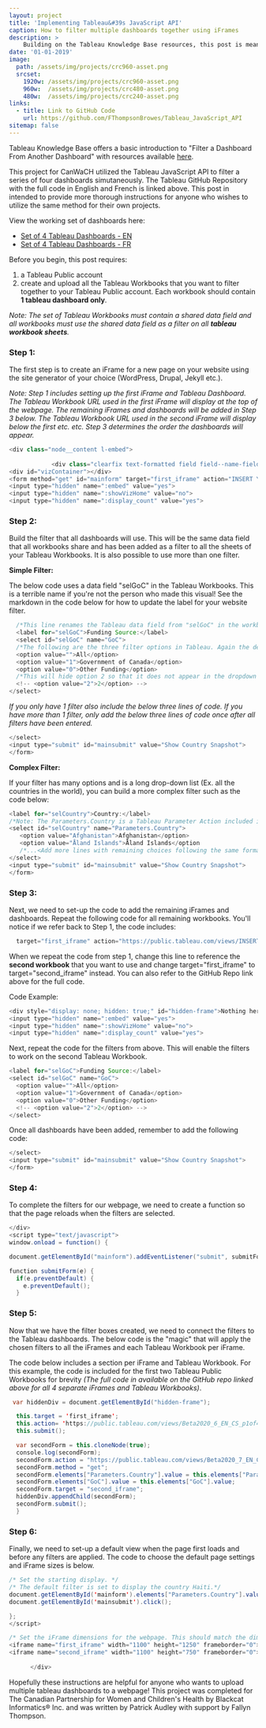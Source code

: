 ```yaml
---
layout: project
title: 'Implementing Tableau&#39s JavaScript API'
caption: How to filter multiple dashboards together using iFrames
description: > 
    Building on the Tableau Knowledge Base resources, this post is meant to provide detailed instructions and the code required to implement Tableau's JavaScript API and filter multiple dashboards simutaneously on your personal or company website. 
date: '01-01-2019'
image: 
  path: /assets/img/projects/crc960-asset.png
  srcset: 
    1920w: /assets/img/projects/crc960-asset.png
    960w:  /assets/img/projects/crc480-asset.png
    480w:  /assets/img/projects/crc240-asset.png
links:
  - title: Link to GitHub Code
    url: https://github.com/FThompsonBrowes/Tableau_JavaScript_API
sitemap: false
---
```


Tableau Knowledge Base offers a basic introduction to "Filter a Dashboard From Another Dashboard" with resources available <a href="https://kb.tableau.com/articles/howto/filtering-a-dashboard-using-action-filters-passed-from-another-dashboard" target="_blank">here</a>.

This project for CanWaCH utilized the Tableau JavaScript API to filter a series of four dashboards simutaneously. The Tableau GitHub Repository with the full code in English and French is linked above. This post in intended to provide more thorough instructions for anyone who wishes to utilize the same method for their own projects. 
  
View the working set of dashboards here: 
  
  * <a href="http://insertlink" target="_blank">Set of 4 Tableau Dashboards - EN</a>
  * <a href="http://insertlink" target="_blank">Set of 4 Tableau Dashboards - FR</a>

Before you begin, this post requires: 

  1. a Tableau Public account
  2. create and upload all the Tableau Workbooks that you want to filter together to your Tableau Public account. Each workbook should contain **1 tableau dashboard only**. 

*Note: The set of Tableau Workbooks must contain a shared data field and all workbooks must use the shared data field as a filter on all **tableau workbook sheets**.*

### Step 1: 
The first step is to create an iFrame for a new page on your website using the site generator of your choice (WordPress, Drupal, Jekyll etc.). 

*Note: Step 1 includes setting up the first iFrame and Tableau Dashboard. The Tableau Workbook URL used in the first iFrame will display at the top of the webpage. The remaining iFrames and dashboards will be added in Step 3 below. The Tableau Workbook URL used in the second iFrame will display below the first etc. etc. Step 3 determines the order the dashboards will appear.*

```java
<div class="node__content l-embed">
        
            <div class="clearfix text-formatted field field--name-field-embed-code field--type-text-long field--label-hidden field__item"><script src="https://public.tableau.com/javascripts/api/tableau-2.min.js"></script><script src="https://public.tableau.com/javascripts/api/tableau-2.6.0.min.js"></script>
<div id="vizContainer"></div>
<form method="get" id="mainform" target="first_iframe" action="INSERT YOUR FIRST TABLEAU WORKBOOK URL HERE">
<input type="hidden" name=":embed" value="yes">
<input type="hidden" name=":showVizHome" value="no">
<input type="hidden" name=":display_count" value="yes">
```

### Step 2: 
Build the filter that all dashboards will use. This will be the same data field that all workbooks share and has been added as a filter to all the sheets of your Tableau Workbooks. It is also possible to use more than one filter. 

**Simple Filter:**

The below code uses a data field "selGoC" in the Tableau Workbooks. This is a terrible name if you're not the person who made this visual! See the markdown in the code below for how to update the label for your website filter. 

```java
  /*This line renames the Tableau data field from "selGoC" in the workbook to use "Funding Source" as the name of the filter on the website.*/
  <label for="selGoC">Funding Source:</label> 
  <select id="selGoC" name="GoC"> 
  /*The following are the three filter options in Tableau. Again the default options in the Tableau workbook of "All, 0, 1" are not helpful to the reader. This renames all the defaults to useful labels in the filter drop-down that will appear on the website.*/
  <option value="">All</option>
  <option value="1">Government of Canada</option>
  <option value="0">Other Funding</option>
  /*This will hide option 2 so that it does not appear in the dropdown filter on the website for improved UX.*/
  <!-- <option value="2">2</option> --> 
</select>
```

*If you only have 1 filter also include the below three lines of code. If you have more than 1 filter, only add the below three lines of code once after all filters have been entered.* 

```java
</select>
<input type="submit" id="mainsubmit" value="Show Country Snapshot">
</form>
```

**Complex Filter:** 

If your filter has many options and is a long drop-down list (Ex. all the countries in the world), you can build a more complex filter such as the code below: 

```java
<label for="selCountry">Country:</label>
/*Note: The Parameters.Country is a Tableau Parameter Action included in the Workbooks and Dashboards!*/
<select id="selCountry" name="Parameters.Country"> 
   <option value="Afghanistan">Afghanistan</option>
   <option value="Åland Islands">Åland Islands</option
   /*...<Add more lines with remaining choices following the same format as above>*/
</select>
<input type="submit" id="mainsubmit" value="Show Country Snapshot">
</form>
```

### Step 3: 
Next, we need to set-up the code to add the remaining iFrames and dashboards. Repeat the following code for all remaining workbooks. You'll notice if we refer back to Step 1, the code includes: 

```java
  target="first_iframe" action="https://public.tableau.com/views/INSERT YOUR FIRST TABLEAU WORKBOOK URL HERE""> 
```

When we repeat the code from step 1, change this line to reference the **second workbook** that you want to use and change target="first_iframe" to target="second_iframe" instead. You can also refer to the GitHub Repo link above for the full code. 

Code Example: 

```java
<div style="display: none; hidden: true;" id="hidden-frame">Nothing here...<form method="get" id="mainform" target="second_iframe" action="https://public.tableau.com/views/INSERT YOUR SECOND TABLEAU WORKBOOK URL HERE">
<input type="hidden" name=":embed" value="yes">
<input type="hidden" name=":showVizHome" value="no">
<input type="hidden" name=":display_count" value="yes">
```

Next, repeat the code for the filters from above. This will enable the filters to work on the second Tableau Workbook. 

```java
<label for="selGoC">Funding Source:</label>
<select id="selGoC" name="GoC">
  <option value="">All</option>
  <option value="1">Government of Canada</option>
  <option value="0">Other Funding</option>
  <!-- <option value="2">2</option> -->
</select>
```

Once all dashboards have been added, remember to add the following code:

```java
</select>
<input type="submit" id="mainsubmit" value="Show Country Snapshot">
</form>
```

### Step 4: 
To complete the filters for our webpage, we need to create a function so that the page reloads when the filters are selected.

```java
</div>
<script type="text/javascript">
window.onload = function() {

document.getElementById("mainform").addEventListener("submit", submitForm);

function submitForm(e) {
  if(e.preventDefault) {
    e.preventDefault();
  }
```

### Step 5:
Now that we have the filter boxes created, we need to connect the filters to the Tableau dashboards. The below code is the "magic" that will apply the chosen filters to all the iFrames and each Tableau Workbook per iFrame. 

The code below includes a section per iFrame and Tableau Workbook. For this example, the code is included for the first two Tableau Public Workbooks for brevity *(The full code in available on the GitHub repo linked above for all 4 separate iFrames and Tableau Workbooks)*. 

```java
 var hiddenDiv = document.getElementById("hidden-frame");

  this.target = 'first_iframe';
  this.action= 'https://public.tableau.com/views/Beta2020_6_EN_CS_p1of4_V2_16886160818890/CountrySnapshot';
  this.submit();

  var secondForm = this.cloneNode(true);
  console.log(secondForm);
  secondForm.action = "https://public.tableau.com/views/Beta2020_7_EN_CS_p2of4_V1_NewRep_Org/CountrySnapshot";
  secondForm.method = "get";
  secondForm.elements["Parameters.Country"].value = this.elements["Parameters.Country"].value;
  secondForm.elements["GoC"].value = this.elements["GoC"].value;
  secondForm.target = "second_iframe";
  hiddenDiv.appendChild(secondForm);
  secondForm.submit();
  }
```

### Step 6: 
Finally, we need to set-up a default view when the page first loads and before any filters are applied. The code to choose the default page settings and iFrame sizes is below. 

```java
/* Set the starting display. */
/* The default filter is set to display the country Haiti.*/
document.getElementById('mainform').elements["Parameters.Country"].value = "Haiti";  
document.getElementById('mainsubmit').click();

};
</script>

/* Set the iFrame dimensions for the webpage. This should match the dimensions of the Tableau Dashboard.*/ 
<iframe name="first_iframe" width="1100" height="1250" frameborder="0"></iframe> 
<iframe name="second_iframe" width="1100" height="750" frameborder="0"></iframe></div>
      
      </div>
```

Hopefully these instructions are helpful for anyone who wants to upload multiple tableau dashboards to a webpage! This project was completed for The Canadian Partnership for Women and Children's Health by Blackcat Informatics® Inc. and was written by Patrick Audley with support by Fallyn Thompson. 